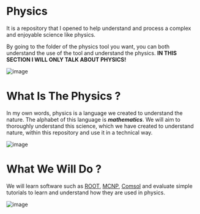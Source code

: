 # Physics
It is a repository that I opened to help understand and process a complex and enjoyable science like physics.

By going to the folder of the physics tool you want, you can both understand the use of the tool and understand the physics. __IN THIS SECTION I WILL ONLY TALK ABOUT PHYSICS!__

![image](https://github.com/xrypt0/Physics/assets/42627045/83a7f3dd-e697-4b8e-b9c0-2f4a130e5824)

# What Is The Physics ?

In my own words, physics is a language we created to understand the nature. The alphabet of this language is **_mathematics_**. We will aim to thoroughly understand this science, which we have created to understand nature, within this repository and use it in a technical way.

![image](https://github.com/xrypt0/Physics/assets/42627045/f65bb21c-07a2-4ede-89a4-df8b9b147d24)

# What We Will Do ?

We will learn software such as [ROOT](https://tr.wikipedia.org/wiki/ROOT), [MCNP](https://en.wikipedia.org/wiki/Monte_Carlo_N-Particle_Transport_Code), [Comsol](https://en.wikipedia.org/wiki/COMSOL_Multiphysics) and evaluate simple tutorials to learn and understand how they are used in physics.

![image](https://github.com/xrypt0/Physics/assets/42627045/c30a5227-2f34-49f7-87d6-219b6a16cb89)
